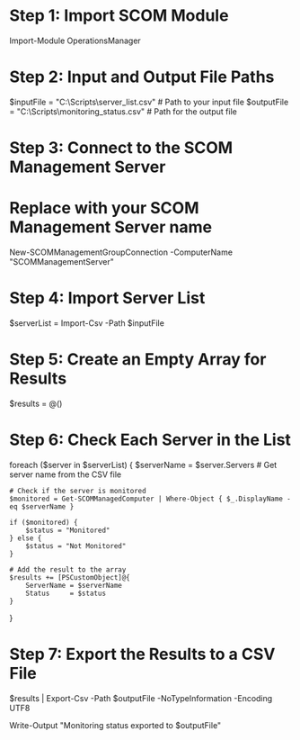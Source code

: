 # Step 1: Import SCOM Module
Import-Module OperationsManager

# Step 2: Input and Output File Paths
$inputFile = "C:\Scripts\server_list.csv"  # Path to your input file
$outputFile = "C:\Scripts\monitoring_status.csv"  # Path for the output file

# Step 3: Connect to the SCOM Management Server
# Replace with your SCOM Management Server name
New-SCOMManagementGroupConnection -ComputerName "SCOMManagementServer"

# Step 4: Import Server List
$serverList = Import-Csv -Path $inputFile

# Step 5: Create an Empty Array for Results
$results = @()

# Step 6: Check Each Server in the List
foreach ($server in $serverList) {
    $serverName = $server.Servers  # Get server name from the CSV file
    
    # Check if the server is monitored
    $monitored = Get-SCOMManagedComputer | Where-Object { $_.DisplayName -eq $serverName }

    if ($monitored) {
        $status = "Monitored"
    } else {
        $status = "Not Monitored"
    }

    # Add the result to the array
    $results += [PSCustomObject]@{
        ServerName = $serverName
        Status     = $status
    }
}

# Step 7: Export the Results to a CSV File
$results | Export-Csv -Path $outputFile -NoTypeInformation -Encoding UTF8

Write-Output "Monitoring status exported to $outputFile"
